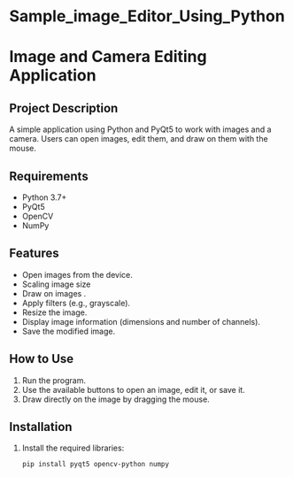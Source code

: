 # Sample_image_Editor_Using_Python
# Image and Camera Editing Application

## Project Description
A simple application using Python and PyQt5 to work with images and a camera. Users can open images, edit them, and draw on them with the mouse.

## Requirements
- Python 3.7+
- PyQt5
- OpenCV
- NumPy

## Features
- Open images from the device.
- Scaling image size
- Draw on images .
- Apply filters (e.g., grayscale).
- Resize the image.
- Display image information (dimensions and number of channels).
- Save the modified image.
   

## How to Use
1. Run the program.
2. Use the available buttons to open an image, edit it, or save it.
3. Draw directly on the image by dragging the mouse.

## Installation
1. Install the required libraries:
   ```bash
   pip install pyqt5 opencv-python numpy


